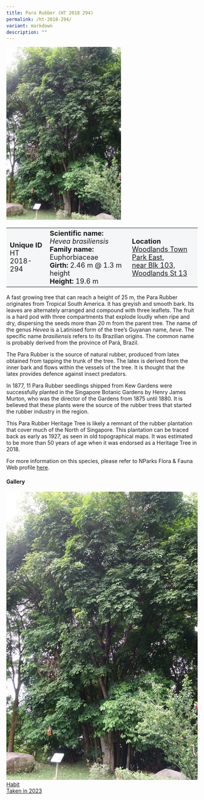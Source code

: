 ```yaml
---
title: Para Rubber (HT 2018 294)
permalink: /ht-2018-294/
variant: markdown
description: ""
---
```

<div class="isomer-image-wrapper">
<img style="width: 60%" src="/images/Heritage_trees_photos/hevbra_ht2018-294_habit.jpg">
</div><table style="minWidth: 100px; font-size: 18px; background: #F4F6F7">
<tbody><tr>
<td rowspan="1" colspan="1">
<strong>Unique ID</strong>
<br>HT 2018-294
</td>
<td rowspan="1" colspan="1">
<strong>Scientific name:</strong> <em>Hevea brasiliensis</em>
<br><strong>Family name: </strong>Euphorbiaceae
<br><strong>Girth: </strong>2.46 m @ 1.3 m height
<br><strong>Height: </strong>19.6 m
</td>
<td rowspan="1" colspan="1">
<strong>Location</strong><a href="https://www.onemap.gov.sg/?lat=1.4366399999795962&amp;lng=103.78023999999381">
 <br>Woodlands Town Park East,<br>near Blk 103, Woodlands St 13</a>
</td>
</tr>
</tbody>
</table>
   
   

<p>A fast growing tree that can reach a height of 25 m, the Para Rubber originates from Tropical South America. It has greyish and smooth bark. Its leaves are alternately arranged and compound with three leaflets. The fruit is a hard pod with three compartments that explode loudly when ripe and dry, dispersing the seeds more than 20 m from the parent tree. The name of the genus <em>Hevea</em> is a Latinised form of the tree’s Guyanan name, <em>heve</em>. The specific name <em>brasiliensis</em> refers to its Brazilian origins. The common name is probably derived from the province of Pará, Brazil.</p>

<p>The Para Rubber is the source of natural rubber, produced from latex obtained from tapping the trunk of the tree. The latex is derived from the inner bark and flows within the vessels of the tree. It is thought that the latex provides defence against insect predators.</p>

<p>In 1877, 11 Para Rubber seedlings shipped from Kew Gardens were successfully planted in the Singapore Botanic Gardens by Henry James Murton, who was the director of the Gardens from 1875 until 1880. It is believed that these plants were the source of the rubber trees that started the rubber industry in the region. </p>

<p>This Para Rubber Heritage Tree is likely a remnant of the rubber plantation that cover much of the North of Singapore. This plantation can be traced back as early as 1927, as seen in old topographical maps. It was estimated to be more than 50 years of age when it was endorsed as a Heritage Tree in 2018.</p>

<p>For more information on this species, please refer to NParks Flora &amp; Fauna Web profile
 <a href="https://www.nparks.gov.sg/florafaunaweb/flora/2/9/2953">here</a>.</p>

<h4><b>Gallery</b></h4>
<div class="isomer-card-grid">
<a href="/images/Heritage_trees_photos/hevbra_ht2018-294_habit.jpg" class="isomer-card">
<div class="isomer-card-image">
<div class="isomer-image-wrapper"><img src="/images/Heritage_trees_photos/hevbra_ht2018-294_habit.jpg"></div></div>
<div class="isomer-card-body"><div class="isomer-card-title">Habit</div><div class="isomer-card-description">Taken in 2023</div></div></a><p></p></div>